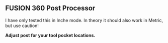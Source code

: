 ## FUSION 360 Post Processor

I have only tested this in Inche mode. In theory it should also work in Metric, but use caution!

**Adjust post for your tool pocket locations.**


